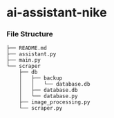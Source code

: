 # ai-assistant-nike

### File Structure
```
├── README.md
├── assistant.py
├── main.py
└── scraper
    ├── db
    │   ├── backup
    │   │   └── database.db
    │   ├── database.db
    │   └── database.py
    ├── image_processing.py
    └── scraper.py
```